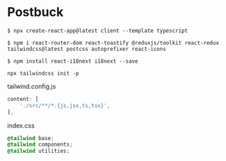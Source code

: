 # Postbuck

```
$ npx create-react-app@latest client --template typescript

$ npm i react-router-dom react-toastify @reduxjs/toolkit react-redux tailwindcss@latest postcss autoprefixer react-icons

$ npm install react-i18next i18next --save

npx tailwindcss init -p

```

tailwind.config.js

```js
content: [
    './src/**/*.{js,jsx,ts,tsx}',
],
```

index.css

```css
@tailwind base;
@tailwind components;
@tailwind utilities;
```
